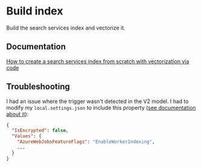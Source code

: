 # Build index

Build the search services index and vectorize it.

## Documentation

[How to create a search services index from scratch with vectorization via code](https://github.com/Azure/azure-search-vector-samples/blob/main/demo-python/code/azure-search-integrated-vectorization-sample.ipynb)

## Troubleshooting

I had an issue where the trigger wasn't detected in the V2 model. I had to modify my `local.settings.json` to include this property ([see documentation about it](https://learn.microsoft.com/en-us/azure/azure-functions/create-first-function-vs-code-python?pivots=python-mode-decorators#update-app-settings)): 

```json
{
  "IsEncrypted": false,
  "Values": {
    "AzureWebJobsFeatureFlags": "EnableWorkerIndexing",
    ...
  }
}
```